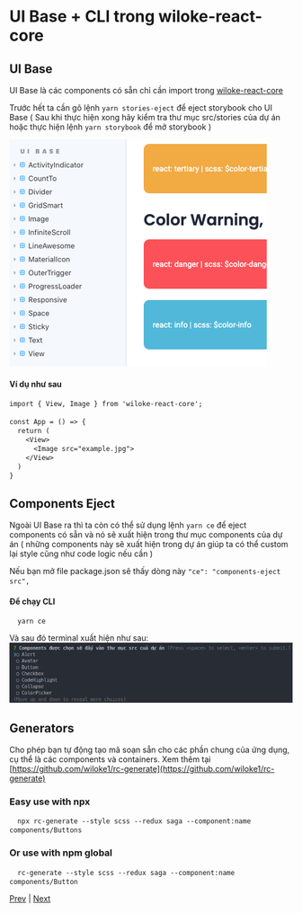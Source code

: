 [1]: ./introduction.md
[3]: ./files.md

<!-- contend -->

# UI Base + CLI trong wiloke-react-core

## UI Base

UI Base là các components có sẵn chỉ cần import trong [wiloke-react-core](https://www.npmjs.com/package/wiloke-react-core)

Trước hết ta cần gõ lệnh `yarn stories-eject` để eject storybook cho UI Base ( Sau khi thực hiện xong hãy kiểm tra thư mục src/stories của dự án hoặc thực hiện lệnh `yarn storybook` để mở storybook )

![alt ảnh các component base trên storybook](../img/1.png)

#### Ví dụ như sau

```tsx
import { View, Image } from 'wiloke-react-core';

const App = () => {
  return (
    <View>
      <Image src="example.jpg">
    </View>
  )
}
```

## Components Eject

Ngoài UI Base ra thì ta còn có thể sử dụng lệnh `yarn ce` để eject components có sẵn và nó sẽ xuất hiện trong thư mục components của dự án ( những components này sẽ xuất hiện trong dự án giúp ta có thể custom lại style cũng như code logic nếu cần )

Nếu bạn mở file package.json sẽ thấy dòng này `"ce": "components-eject src",`

#### Để chạy CLI

```shell
  yarn ce
```

Và sau đó terminal xuất hiện như sau:
![alt ảnh sau khi chay yarn ce](../img/2.png)

## Generators

Cho phép bạn tự động tạo mã soạn sẵn cho các phần chung của ứng dụng, cụ thể là các components và containers. Xem thêm tại [https://github.com/wiloke1/rc-generate](https://github.com/wiloke1/rc-generate)

### Easy use with npx

```Shell
  npx rc-generate --style scss --redux saga --component:name components/Buttons
```

### Or use with npm global

```Shell
  rc-generate --style scss --redux saga --component:name components/Button
```

<!-- end of contend -->

[Prev][1] | [Next][3]
